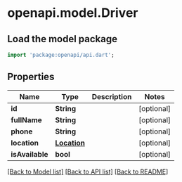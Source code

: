# openapi.model.Driver

## Load the model package
```dart
import 'package:openapi/api.dart';
```

## Properties
Name | Type | Description | Notes
------------ | ------------- | ------------- | -------------
**id** | **String** |  | [optional] 
**fullName** | **String** |  | [optional] 
**phone** | **String** |  | [optional] 
**location** | [**Location**](Location.md) |  | [optional] 
**isAvailable** | **bool** |  | [optional] 

[[Back to Model list]](../README.md#documentation-for-models) [[Back to API list]](../README.md#documentation-for-api-endpoints) [[Back to README]](../README.md)


